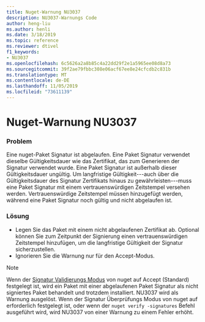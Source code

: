 ```yaml
---
title: Nuget-Warnung NU3037
description: NU3037-Warnungs Code
author: heng-liu
ms.author: henli
ms.date: 3/18/2019
ms.topic: reference
ms.reviewer: dtivel
f1_keywords:
- NU3037
ms.openlocfilehash: 6c5626a2a8b85c4a22dd29f2e1a5965ee08d8a73
ms.sourcegitcommit: 39f2ae79fbbc308e06acf67ee8e24cfcdb2c831b
ms.translationtype: MT
ms.contentlocale: de-DE
ms.lasthandoff: 11/05/2019
ms.locfileid: "73611139"
---
```

# <a name="nuget-warning-nu3037"></a>Nuget-Warnung NU3037

### <a name="issue"></a>Problem

Eine nuget-Paket Signatur ist abgelaufen.
Eine Paket Signatur verwendet dieselbe Gültigkeitsdauer wie das Zertifikat, das zum Generieren der Signatur verwendet wurde. Eine Paket Signatur ist außerhalb dieser Gültigkeitsdauer ungültig.
Um langfristige Gültigkeit---auch über die Gültigkeitsdauer des Signatur Zertifikats hinaus zu gewährleisten---muss eine Paket Signatur mit einem vertrauenswürdigen Zeitstempel versehen werden. Vertrauenswürdige Zeitstempel müssen hinzugefügt werden, während eine Paket Signatur noch gültig und nicht abgelaufen ist.


### <a name="solution"></a>Lösung

* Legen Sie das Paket mit einem nicht abgelaufenen Zertifikat ab. Optional können Sie zum Zeitpunkt der Signierung einen vertrauenswürdigen Zeitstempel hinzufügen, um die langfristige Gültigkeit der Signatur sicherzustellen.
* Ignorieren Sie die Warnung nur für den Accept-Modus.

> [!Note]
> Wenn der [Signatur Validierungs Modus](https://docs.microsoft.com/nuget/consume-packages/installing-signed-packages#configure-package-signature-requirements) von nuget auf Accept (Standard) festgelegt ist, wird ein Paket mit einer abgelaufenen Paket Signatur als nicht signiertes Paket behandelt und trotzdem installiert. NU3037 wird als Warnung ausgelöst. Wenn der Signatur Überprüfungs Modus von nuget auf erforderlich festgelegt ist, oder wenn der `nuget verify -signatures` Befehl ausgeführt wird, wird NU3037 von einer Warnung zu einem Fehler erhöht. 